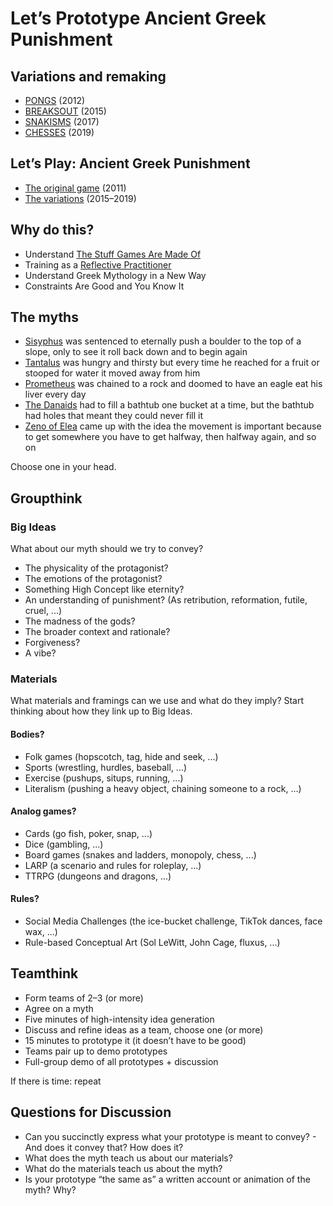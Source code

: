 # Let’s Prototype Ancient Greek Punishment

## Variations and remaking

- [PONGS](https://pippinbarr.com/pongs/info/) (2012)
- [BREAKSOUT](https://pippinbarr.com/breaksout/info/) (2015)
- [SNAKISMS](https://pippinbarr.com/SNAKISMS/info/) (2017)
- [CHESSES](https://pippinbarr.com/chesses/info/) (2019)

## Let’s Play: Ancient Greek Punishment

- [The original game](https://pippinbarr.com/lets-play-ancient-greek-punishment/info/) (2011)
- [The variations](https://pippinbarr.com/ideas/ancient-greek-punishment/) (2015–2019)

## Why do this?

- Understand [The Stuff Games Are Made Of](https://mitpress.mit.edu/9780262546119/the-stuff-games-are-made-of/)
- Training as a [Reflective Practitioner](https://hci.stanford.edu/publications/bds/9-schon.html)
- Understand Greek Mythology in a New Way
- Constraints Are Good and You Know It

## The myths

- [Sisyphus](https://en.wikipedia.org/wiki/Sisyphus?useskin=vector) was sentenced to eternally push a boulder to the top of a slope, only to see it roll back down and to begin again
- [Tantalus](https://en.wikipedia.org/wiki/Tantalus?useskin=vector) was hungry and thirsty but every time he reached for a fruit or stooped for water it moved away from him
- [Prometheus](https://en.wikipedia.org/wiki/Prometheus?useskin=vector) was chained to a rock and doomed to have an eagle eat his liver every day
- [The Danaids](https://en.wikipedia.org/w/index.php?title=Dana%C3%AFdes) had to fill a bathtub one bucket at a time, but the bathtub had holes that meant they could never fill it
- [Zeno of Elea](https://en.wikipedia.org/w/index.php?title=Zeno_of_Elea) came up with the idea the movement is important because to get somewhere you have to get halfway, then halfway again, and so on

Choose one in your head.

## Groupthink

### Big Ideas

What about our myth should we try to convey?

- The physicality of the protagonist?
- The emotions of the protagonist?
- Something High Concept like eternity?
- An understanding of punishment? (As retribution, reformation, futile, cruel, ...)
- The madness of the gods?
- The broader context and rationale?
- Forgiveness?
- A vibe?

### Materials

What materials and framings can we use and what do they imply? Start thinking about how they link up to Big Ideas.

#### Bodies?

- Folk games (hopscotch, tag, hide and seek, ...)
- Sports (wrestling, hurdles, baseball, ...)
- Exercise (pushups, situps, running, ...)
- Literalism (pushing a heavy object, chaining someone to a rock, ...)

#### Analog games?

- Cards (go fish, poker, snap, ...)
- Dice (gambling, ...)
- Board games (snakes and ladders, monopoly, chess, ...)
- LARP (a scenario and rules for roleplay, ...)
- TTRPG (dungeons and dragons, ...)

#### Rules?

- Social Media Challenges (the ice-bucket challenge, TikTok dances, face wax, ...)
- Rule-based Conceptual Art (Sol LeWitt, John Cage, fluxus, ...)

## Teamthink

- Form teams of 2–3 (or more)
- Agree on a myth
- Five minutes of high-intensity idea generation
- Discuss and refine ideas as a team, choose one (or more)
- 15 minutes to prototype it (it doesn’t have to be good)
- Teams pair up to demo prototypes
- Full-group demo of all prototypes + discussion

If there is time: repeat

## Questions for Discussion

- Can you succinctly express what your prototype is meant to convey? - And does it convey that? How does it?
- What does the myth teach us about our materials?
- What do the materials teach us about the myth?
- Is your prototype “the same as” a written account or animation of the myth? Why?
